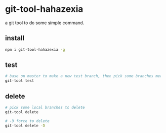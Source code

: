 # git-tool-hahazexia

a git tool to do some simple command.

## install

```bash
npm i git-tool-hahazexia -g
```

## test

```bash
# base on master to make a new test branch, then pick some branches merge into this new test branch
git-tool test
```

## delete

```bash
# pick some local branches to delete
git-tool delete

# -D force to delete
git-tool delete -D
```

